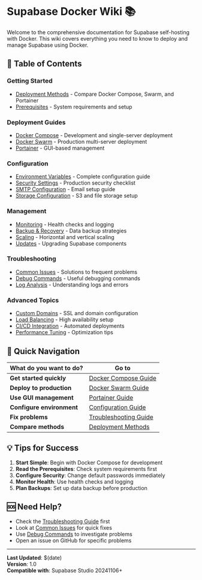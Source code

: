 # Supabase Docker Wiki 📚

Welcome to the comprehensive documentation for Supabase self-hosting with Docker. This wiki covers everything you need to know to deploy and manage Supabase using Docker.

## 📖 Table of Contents

### Getting Started
- [Deployment Methods](deployment-methods.md) - Compare Docker Compose, Swarm, and Portainer
- [Prerequisites](prerequisites.md) - System requirements and setup

### Deployment Guides
- [Docker Compose](docker-compose.md) - Development and single-server deployment
- [Docker Swarm](docker-swarm.md) - Production multi-server deployment
- [Portainer](portainer.md) - GUI-based management

### Configuration
- [Environment Variables](configuration.md) - Complete configuration guide
- [Security Settings](security.md) - Production security checklist
- [SMTP Configuration](smtp.md) - Email setup guide
- [Storage Configuration](storage.md) - S3 and file storage setup

### Management
- [Monitoring](monitoring.md) - Health checks and logging
- [Backup & Recovery](backup.md) - Data backup strategies
- [Scaling](scaling.md) - Horizontal and vertical scaling
- [Updates](updates.md) - Upgrading Supabase components

### Troubleshooting
- [Common Issues](troubleshooting.md) - Solutions to frequent problems
- [Debug Commands](debug.md) - Useful debugging commands
- [Log Analysis](logs.md) - Understanding logs and errors

### Advanced Topics
- [Custom Domains](custom-domains.md) - SSL and domain configuration
- [Load Balancing](load-balancing.md) - High availability setup
- [CI/CD Integration](cicd.md) - Automated deployments
- [Performance Tuning](performance.md) - Optimization tips

## 🚀 Quick Navigation

| What do you want to do? | Go to |
|------------------------|-------|
| **Get started quickly** | [Docker Compose Guide](docker-compose.md) |
| **Deploy to production** | [Docker Swarm Guide](docker-swarm.md) |
| **Use GUI management** | [Portainer Guide](portainer.md) |
| **Configure environment** | [Configuration Guide](configuration.md) |
| **Fix problems** | [Troubleshooting Guide](troubleshooting.md) |
| **Compare methods** | [Deployment Methods](deployment-methods.md) |

## 💡 Tips for Success

1. **Start Simple**: Begin with Docker Compose for development
2. **Read the Prerequisites**: Check system requirements first
3. **Configure Security**: Change default passwords immediately
4. **Monitor Health**: Use health checks and logging
5. **Plan Backups**: Set up data backup before production

## 🆘 Need Help?

- Check the [Troubleshooting Guide](troubleshooting.md) first
- Look at [Common Issues](troubleshooting.md#common-issues) for quick fixes
- Use [Debug Commands](debug.md) to investigate problems
- Open an issue on GitHub for specific problems

---

**Last Updated**: $(date)  
**Version**: 1.0  
**Compatible with**: Supabase Studio 20241106+
